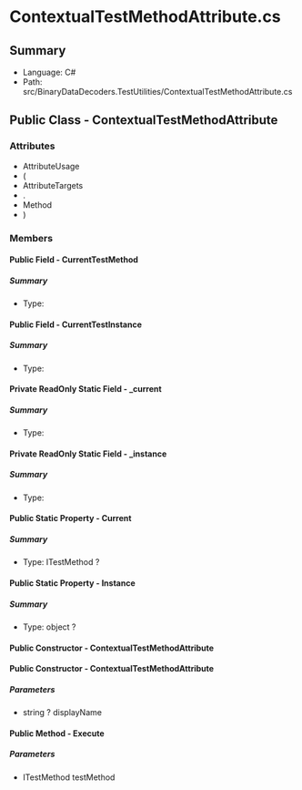 ﻿# ContextualTestMethodAttribute.cs

## Summary

* Language: C#
* Path: src/BinaryDataDecoders.TestUtilities/ContextualTestMethodAttribute.cs

## Public Class - ContextualTestMethodAttribute

### Attributes

 - AttributeUsage
 - (
 - AttributeTargets
 - .
 - Method
 - )

### Members

#### Public Field - CurrentTestMethod

##### Summary

 * Type: 

#### Public Field - CurrentTestInstance

##### Summary

 * Type: 

#### Private ReadOnly Static Field - _current

##### Summary

 * Type: 

#### Private ReadOnly Static Field - _instance

##### Summary

 * Type: 

#### Public Static Property - Current

##### Summary

 * Type: ITestMethod ? 

#### Public Static Property - Instance

##### Summary

 * Type: object ? 

#### Public Constructor - ContextualTestMethodAttribute


#### Public Constructor - ContextualTestMethodAttribute

#####  Parameters

 - string ? displayName 

#### Public Method - Execute

#####  Parameters

 - ITestMethod testMethod 

